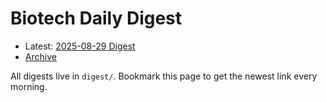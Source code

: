 # Biotech Daily Digest

- Latest: [2025-08-29 Digest](digest/2025-08-29.md)
- [Archive](archive.md)

All digests live in `digest/`. Bookmark this page to get the newest link every morning.
